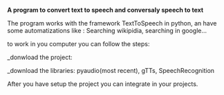 **A program to convert text to speech and conversaly speech to text**


The program works with the framework TextToSpeech in python, an have some automatizations like :
Searching wikipidia, searching in google...


to work in you computer you can follow the steps:

_donwload the project:

_download the libraries: pyaudio(most recent), gTTs, SpeechRecognition

After you have setup the project you can integrate in your projects.
